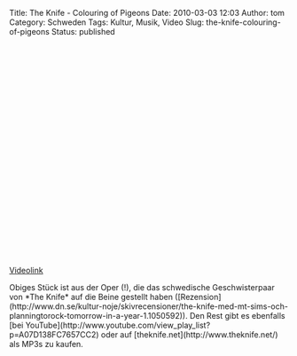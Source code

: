 Title: The Knife - Colouring of Pigeons
Date: 2010-03-03 12:03
Author: tom
Category: Schweden
Tags: Kultur, Musik, Video
Slug: the-knife-colouring-of-pigeons
Status: published

<p>
<object width="480" height="385">
<param name="movie" value="http://www.youtube-nocookie.com/v/8gtsCMFjQtw&amp;hl=de_DE&amp;fs=1&amp;"></param><param name="allowFullScreen" value="true"></param><param name="allowscriptaccess" value="always"></param>

<embed src="http://www.youtube-nocookie.com/v/8gtsCMFjQtw&amp;hl=de_DE&amp;fs=1&amp;" type="application/x-shockwave-flash" allowscriptaccess="always" allowfullscreen="true" width="480" height="385">
</embed>
</object>
  
[Videolink](http://www.youtube.com/watch?v=8gtsCMFjQtw)

</p>
Obiges Stück ist aus der Oper (!), die das schwedische Geschwisterpaar
von *The Knife* auf die Beine gestellt haben
([Rezension](http://www.dn.se/kultur-noje/skivrecensioner/the-knife-med-mt-sims-och-planningtorock-tomorrow-in-a-year-1.1050592)).
Den Rest gibt es ebenfalls [bei
YouTube](http://www.youtube.com/view_play_list?p=A07D138FC7657CC2) oder
auf [theknife.net](http://www.theknife.net/) als MP3s zu kaufen.

